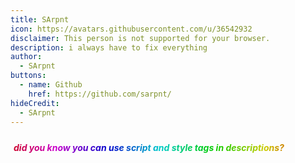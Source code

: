 ```yaml
---
title: SArpnt
icon: https://avatars.githubusercontent.com/u/36542932
disclaimer: This person is not supported for your browser.
description: i always have to fix everything
author:
  - SArpnt
buttons:
  - name: Github
    href: https://github.com/sarpnt/
hideCredit:
  - SArpnt
---
```

<style>
	.page-header>*>*>*>* {
		color: #f0f;
	}

	.SArRA {
		color: transparent;
		padding: 5px;
		margin-bottom: 0rem;
		background: linear-gradient(270deg, #c00, #cc0, #0c0, #0cc, #00c, #c0c,
		#c00, #cc0, #0c0, #0cc, #00c, #c0c,#c00);
		background-size: 200% 100%;
		animation: SArRAA 2s linear infinite;
		-webkit-background-clip: text;
		-moz-background-clip: text;
		-o-background-clip: text;
		background-clip: text;
	}

	@keyframes SArRAA {
		0% {background-position: 0% 50%}
		100% {background-position: 100% 50%}
	}
</style>
<h5 class="SArRA">did you know you can use script and style tags in descriptions?</h5>